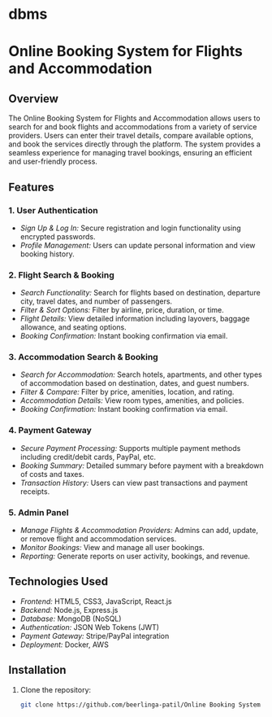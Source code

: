 # dbms
# Online Booking System for Flights and Accommodation

## Overview

The Online Booking System for Flights and Accommodation allows users to search for and book flights and accommodations from a variety of service providers. Users can enter their travel details, compare available options, and book the services directly through the platform. The system provides a seamless experience for managing travel bookings, ensuring an efficient and user-friendly process.

## Features

### 1. User Authentication
- *Sign Up & Log In:* Secure registration and login functionality using encrypted passwords.
- *Profile Management:* Users can update personal information and view booking history.

### 2. Flight Search & Booking
- *Search Functionality:* Search for flights based on destination, departure city, travel dates, and number of passengers.
- *Filter & Sort Options:* Filter by airline, price, duration, or time.
- *Flight Details:* View detailed information including layovers, baggage allowance, and seating options.
- *Booking Confirmation:* Instant booking confirmation via email.

### 3. Accommodation Search & Booking
- *Search for Accommodation:* Search hotels, apartments, and other types of accommodation based on destination, dates, and guest numbers.
- *Filter & Compare:* Filter by price, amenities, location, and rating.
- *Accommodation Details:* View room types, amenities, and policies.
- *Booking Confirmation:* Instant booking confirmation via email.

### 4. Payment Gateway
- *Secure Payment Processing:* Supports multiple payment methods including credit/debit cards, PayPal, etc.
- *Booking Summary:* Detailed summary before payment with a breakdown of costs and taxes.
- *Transaction History:* Users can view past transactions and payment receipts.

### 5. Admin Panel
- *Manage Flights & Accommodation Providers:* Admins can add, update, or remove flight and accommodation services.
- *Monitor Bookings:* View and manage all user bookings.
- *Reporting:* Generate reports on user activity, bookings, and revenue.

## Technologies Used

- *Frontend:* HTML5, CSS3, JavaScript, React.js
- *Backend:* Node.js, Express.js
- *Database:* MongoDB (NoSQL)
- *Authentication:* JSON Web Tokens (JWT)
- *Payment Gateway:* Stripe/PayPal integration
- *Deployment:* Docker, AWS

## Installation

1. Clone the repository:

   ```bash
   git clone https://github.com/beerlinga-patil/Online Booking System for Flights and Accommodation

